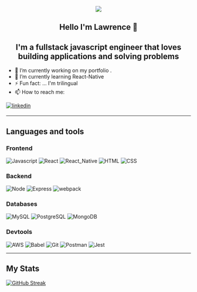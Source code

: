 <div align='center'>
  <img src='https://res.cloudinary.com/darp0mj9i/image/upload/v1667094743/samples/x3x5w638kkixi9s3h3vw_hsz3uf.gif'/>
</div>

<h2 align='center'> Hello I'm Lawrence 👋 </h1> 

<h2 align='center'>I'm a fullstack javascript engineer that loves building applications and solving problems </h2>

- 🔭 I’m currently working on my portfolio <a href='https://github.com/Lawsan92/portfolio'><a/>. 
- 🌱 I’m currently learning React-Native
- ⚡ Fun fact: ... I'm trilingual
- 📫 How to reach me: 
<div>
<a href="https://www.linkedin.com/in/lawrencesanzogni/" target="_blank">
<img src=https://img.shields.io/badge/linkedin-%231E77B5.svg?&style=for-the-badge&logo=linkedin&logoColor=white alt=linkedin style="margin-bottom: 5px;" />
</a>  
</div>  

--- 
## Languages and tools

### Frontend
 
![Javascript](https://img.shields.io/badge/JavaScript%20-%23323330.svg?&style=flat-square&logo=javascript&logoColor=%23F7DF1E)
![React](https://img.shields.io/badge/React%20-%2320232a.svg?&style=flat-square&logo=react&logoColor=%2361DAFB)
![React_Native](https://img.shields.io/badge/React_Native%20-%2320232a.svg?&style=flat-square&logo=react&logoColor=%2361DAFB)
![HTML](https://img.shields.io/badge/HTML5%20-%23E34F26.svg?&style=flat-square&logo=html5&logoColor=white)
![CSS](https://img.shields.io/badge/CSS3%20-%231572B6.svg?&style=flat-square&logo=css3&logoColor=white)

### Backend 

![Node](https://img.shields.io/badge/Node.js%20-%2343853D.svg?&style=flat-square&logo=node.js&logoColor=white)
![Express](https://img.shields.io/badge/Express%20-%23404d59.svg?&style=flat-square)
![webpack](https://img.shields.io/badge/webpack%20-%238DD6F9.svg?&style=flat-square&logo=webpack&logoColor=black)

### Databases
![MySQL](https://img.shields.io/badge/MySQL-%2300f.svg?&style=flat-square&logo=mysql&logoColor=white)
![PostgreSQL](https://img.shields.io/badge/PostgreSQL-%23316192.svg?&style=flat-square&logo=postgresql&logoColor=white)
![MongoDB](https://img.shields.io/badge/MongoDB-%234ea94b.svg?&style=flat-square&logo=mongodb&logoColor=white)

### Devtools
![AWS](https://img.shields.io/badge/-AWS-232F3E?logo=amazonaws&logoColor=white&style=flat-square)
![Babel](https://img.shields.io/badge/Babel-F9DC3E?style=flat-square&logo=babel&logoColor=white)
![Git](https://img.shields.io/badge/Git%20-%23F05033.svg?&style=flat-square&logo=git&logoColor=white)
![Postman](https://img.shields.io/badge/Postman-FF6C37?style=flat-square&logo=Postman&logoColor=white)
![Jest](https://img.shields.io/badge/-Jest-C21325?logo=jest&logoColor=white&style=flat-square)

---
## My Stats 
[![GitHub Streak](https://streak-stats.demolab.com/?user=Lawsan92)](https://git.io/streak-stats)
